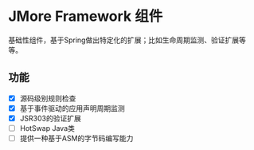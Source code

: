 # JMore Framework 组件

基础性组件，基于Spring做出特定化的扩展；比如生命周期监测、验证扩展等等。

## 功能

- [x] 源码级别规则检查
- [x] 基于事件驱动的应用声明周期监测
- [x] JSR303的验证扩展
- [ ] HotSwap Java类
- [ ] 提供一种基于ASM的字节码编写能力
